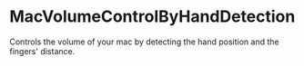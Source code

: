 # MacVolumeControlByHandDetection
Controls the volume of your mac by detecting the hand position and the fingers' distance.
